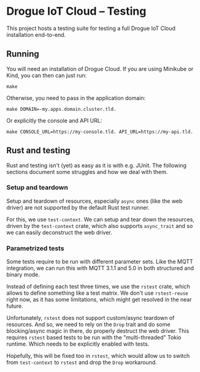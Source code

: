 # Drogue IoT Cloud – Testing

This project hosts a testing suite for testing a full Drogue IoT Cloud installation end-to-end.

## Running

You will need an installation of Drogue Cloud. If you are using Minikube or Kind, you can then can just run:

    make

Otherwise, you need to pass in the application domain:

    make DOMAIN=-my.apps.domain.cluster.tld.

Or explicitly the console and API URL:

    make CONSOLE_URL=https://my-console.tld. API_URL=https://my-api.tld.

## Rust and testing

Rust and testing isn't (yet) as easy as it is with e.g. JUnit. The following sections document some struggles and
how we deal with them.

### Setup and teardown

Setup and teardown of resources, especially `async` ones (like the web driver) are not supported by the default Rust
test runner.

For this, we use `test-context`. We can setup and tear down the resources, driven by the `test-context` crate, which
also supports `async_trait` and so we can easily deconstruct the web driver.

### Parametrized tests

Some tests require to be run with different parameter sets. Like the MQTT integration, we can run this with MQTT 3.1.1
and 5.0 in both structured and binary mode.

Instead of defining each test three times, we use the `rstest` crate, which allows to define something like a test
matrix. We don't use `rstest-reuse` right now, as it has some limitations, which might get resolved in the near future.

Unfortunately, `rstest` does not support custom/async teardown of resources. And so, we need to rely on the `Drop`
trait and do some blocking/async magic in there, do properly destruct the web driver. This requires `rstest` based
tests to be run with the "multi-threaded" Tokio runtime. Which needs to be explicitly enabled with tests.

Hopefully, this will be fixed too in `rstest`, which would allow us to switch from `test-context` to `rstest` and
drop the `Drop` workaround.
